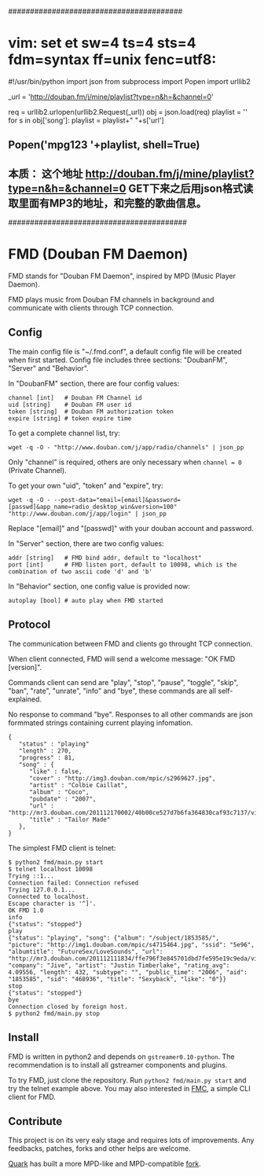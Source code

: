 ########################################
# vim: set et sw=4 ts=4 sts=4 fdm=syntax ff=unix fenc=utf8:
#!/usr/bin/python
import json
from subprocess import Popen
import urllib2

_url = 'http://douban.fm/j/mine/playlist?type=n&h=&channel=0'

req = urllib2.urlopen(urllib2.Request(_url))
obj = json.load(req)
playlist = ''
for s in obj['song']:
    playlist = playlist+" "+s['url']

Popen('mpg123 '+playlist, shell=True)
---------------------------------------------------
本质：
这个地址 http://douban.fm/j/mine/playlist?type=n&h=&channel=0 GET下来之后用json格式读取里面有MP3的地址，和完整的歌曲信息。
--------------------------------------------------
#########################################

# FMD (Douban FM Daemon)

FMD stands for "Douban FM Daemon", inspired by MPD (Music Player Daemon).

FMD plays music from Douban FM channels in background and communicate with clients through TCP connection.

## Config

The main config file is "~/.fmd.conf", a default config file will be created when first started.
Config file includes three sections: "DoubanFM", "Server" and "Behavior".

In "DoubanFM" section, there are four config values:

	channel [int]   # Douban FM Channel id
	uid [string]    # Douban FM user id
	token [string]  # Douban FM authorization token
	expire [string] # token expire time

To get a complete channel list, try:
	
	wget -q -O - "http://www.douban.com/j/app/radio/channels" | json_pp

Only "channel" is required, others are only necessary when `channel = 0` (Private Channel).

To get your own "uid", "token" and "expire", try:

	wget -q -O - --post-data="email=[email]&password=[passwd]&app_name=radio_desktop_win&version=100" "http://www.douban.com/j/app/login" | json_pp

Replace "[email]" and "[passwd]" with your douban account and password.

In "Server" section, there are two config values:

	addr [string]   # FMD bind addr, default to "localhost"
	port [int]      # FMD listen port, default to 10098, which is the combination of two ascii code 'd' and 'b'

In "Behavior" section, one config value is provided now:

	autoplay [bool] # auto play when FMD started

## Protocol

The communication between FMD and clients go throught TCP connection.

When client connected, FMD will send a welcome message: "OK FMD [version]".

Commands client can send are "play", "stop", "pause", "toggle", "skip", "ban", "rate", "unrate", "info" and "bye", these commands are all self-explained.

No response to command "bye". Responses to all other commands are json formmated strings containing current playing infomation.

	{
	   "status" : "playing"
	   "length" : 270,
	   "progress" : 81,
	   "song" : {
		  "like" : false,
		  "cover" : "http://img3.douban.com/mpic/s2969627.jpg",
		  "artist" : "Colbie Caillat",
		  "album" : "Coco",
		  "pubdate" : "2007",
		  "url" : "http://mr3.douban.com/201112170002/40b00ce527d7b6fa364830caf93c7137/view/song/small/p736376.mp3",
		  "title" : "Tailor Made"
	   },
	}


The simplest FMD client is telnet:

	$ python2 fmd/main.py start
	$ telnet localhost 10098
	Trying ::1...
	Connection failed: Connection refused
	Trying 127.0.0.1...
	Connected to localhost.
	Escape character is '^]'.
	OK FMD 1.0
	info
	{"status": "stopped"}
	play
	{"status": "playing", "song": {"album": "/subject/1853585/", "picture": "http://img1.douban.com/mpic/s4715464.jpg", "ssid": "5e96", "albumtitle": "FutureSex/LoveSounds", "url": "http://mr3.douban.com/201112111834/ffe796f3e845701dbd7fe595e19c9eda/view/song/small/p468936.mp3", "company": "Jive", "artist": "Justin Timberlake", "rating_avg": 4.09556, "length": 432, "subtype": "", "public_time": "2006", "aid": "1853585", "sid": "468936", "title": "Sexyback", "like": "0"}}
	stop
	{"status": "stopped"}
	bye
	Connection closed by foreign host.
	$ python2 fmd/main.py stop

## Install

FMD is written in python2 and depends on `gstreamer0.10-python`. The recommendation is to install all gstreamer components and plugins.

To try FMD, just clone the repository. Run `python2 fmd/main.py start` and try the telnet example above. You may also interested in [FMC](https://github.com/hzqtc/fmc), a simple CLI client for FMD.

## Contribute

This project is on its very ealy stage and requires lots of improvements. Any feedbacks, patches, forks and other helps are welcome.

[Quark](https://github.com/quark-zju) has built a more MPD-like and MPD-compatible [fork](https://github.com/quark-zju/fmd).
